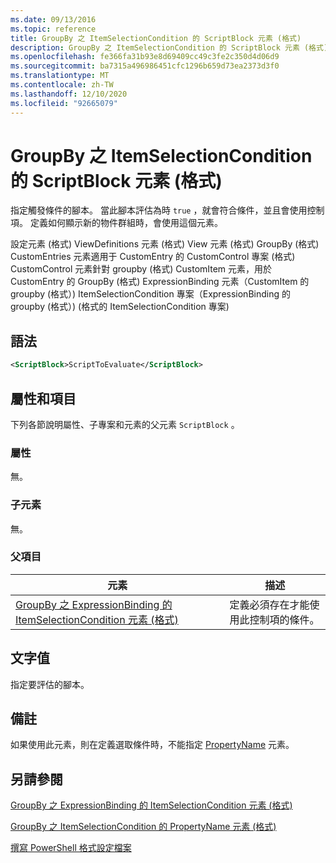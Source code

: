 ```yaml
---
ms.date: 09/13/2016
ms.topic: reference
title: GroupBy 之 ItemSelectionCondition 的 ScriptBlock 元素 (格式)
description: GroupBy 之 ItemSelectionCondition 的 ScriptBlock 元素 (格式)
ms.openlocfilehash: fe366fa31b93e8d69409cc49c3fe2c350d4d06d9
ms.sourcegitcommit: ba7315a496986451cfc1296b659d73ea2373d3f0
ms.translationtype: MT
ms.contentlocale: zh-TW
ms.lasthandoff: 12/10/2020
ms.locfileid: "92665079"
---
```

# <a name="scriptblock-element-for-itemselectioncondition-for-groupby-format"></a>GroupBy 之 ItemSelectionCondition 的 ScriptBlock 元素 (格式)

指定觸發條件的腳本。 當此腳本評估為時 `true` ，就會符合條件，並且會使用控制項。 定義如何顯示新的物件群組時，會使用這個元素。

設定元素 (格式) ViewDefinitions 元素 (格式) View 元素 (格式) GroupBy (格式) CustomEntries 元素適用于 CustomEntry 的 CustomControl 專案 (格式) CustomControl 元素針對 groupby (格式) CustomItem 元素，用於 CustomEntry 的 GroupBy (格式) ExpressionBinding 元素（CustomItem 的 groupby (格式）) ItemSelectionCondition 專案（ExpressionBinding 的 groupby (格式）)  (格式的 ItemSelectionCondition 專案) 

## <a name="syntax"></a>語法

```xml
<ScriptBlock>ScriptToEvaluate</ScriptBlock>
```

## <a name="attributes-and-elements"></a>屬性和項目

下列各節說明屬性、子專案和元素的父元素 `ScriptBlock` 。

### <a name="attributes"></a>屬性

無。

### <a name="child-elements"></a>子元素

無。

### <a name="parent-elements"></a>父項目

|元素|描述|
|-------------|-----------------|
|[GroupBy 之 ExpressionBinding 的 ItemSelectionCondition 元素 (格式)](./itemselectioncondition-element-for-expressionbinding-for-groupby-format.md)|定義必須存在才能使用此控制項的條件。|

## <a name="text-value"></a>文字值

指定要評估的腳本。

## <a name="remarks"></a>備註

如果使用此元素，則在定義選取條件時，不能指定 [PropertyName](./propertyname-element-for-itemselectioncondition-for-groupby-format.md) 元素。

## <a name="see-also"></a>另請參閱

[GroupBy 之 ExpressionBinding 的 ItemSelectionCondition 元素 (格式)](./itemselectioncondition-element-for-expressionbinding-for-groupby-format.md)

[GroupBy 之 ItemSelectionCondition 的 PropertyName 元素 (格式)](./propertyname-element-for-itemselectioncondition-for-groupby-format.md)

[撰寫 PowerShell 格式設定檔案](./writing-a-powershell-formatting-file.md)

